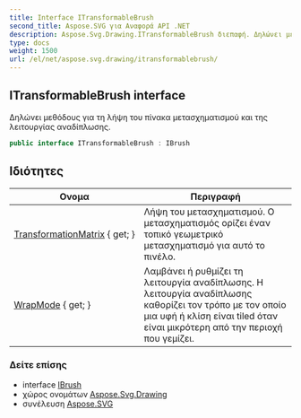 ```yaml
---
title: Interface ITransformableBrush
second_title: Aspose.SVG για Αναφορά API .NET
description: Aspose.Svg.Drawing.ITransformableBrush διεπαφή. Δηλώνει μεθόδους για τη λήψη του πίνακα μετασχηματισμού και της λειτουργίας αναδίπλωσης.
type: docs
weight: 1500
url: /el/net/aspose.svg.drawing/itransformablebrush/
---
```

## ITransformableBrush interface

Δηλώνει μεθόδους για τη λήψη του πίνακα μετασχηματισμού και της λειτουργίας αναδίπλωσης.

```csharp
public interface ITransformableBrush : IBrush
```

## Ιδιότητες

| Ονομα | Περιγραφή |
| --- | --- |
| [TransformationMatrix](../../aspose.svg.drawing/itransformablebrush/transformationmatrix/) { get; } | Λήψη του μετασχηματισμού. Ο μετασχηματισμός ορίζει έναν τοπικό γεωμετρικό μετασχηματισμό για αυτό το πινέλο. |
| [WrapMode](../../aspose.svg.drawing/itransformablebrush/wrapmode/) { get; } | Λαμβάνει ή ρυθμίζει τη λειτουργία αναδίπλωσης. Η λειτουργία αναδίπλωσης καθορίζει τον τρόπο με τον οποίο μια υφή ή κλίση είναι tiled όταν είναι μικρότερη από την περιοχή που γεμίζει. |

### Δείτε επίσης

* interface [IBrush](../ibrush/)
* χώρος ονομάτων [Aspose.Svg.Drawing](../../aspose.svg.drawing/)
* συνέλευση [Aspose.SVG](../../)


